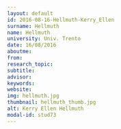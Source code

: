 ```yaml
---
layout: default 
id: 2016-08-16-Hellmuth-Kerry_Ellen
surname: Hellmuth
name: Hellmuth
university: Univ. Trento
date: 16/08/2016
aboutme: 
from: 
research_topic: 
subtitle: 
advisor: 
keywords: 
website: 
img: hellmuth.jpg
thumbnail: hellmuth_thumb.jpg
alt: Kerry Ellen Hellmuth
modal-id: stud73
---
```

